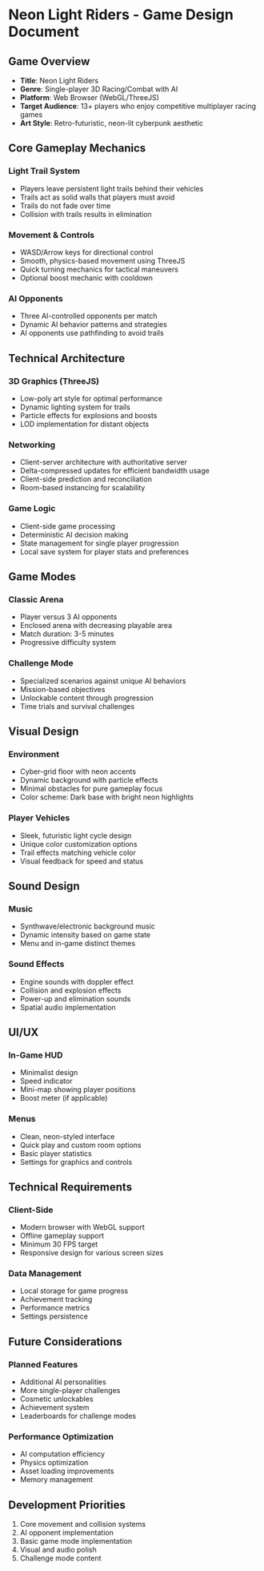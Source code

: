 # Neon Light Riders - Game Design Document

## Game Overview
- **Title**: Neon Light Riders
- **Genre**: Single-player 3D Racing/Combat with AI
- **Platform**: Web Browser (WebGL/ThreeJS)
- **Target Audience**: 13+ players who enjoy competitive multiplayer racing games
- **Art Style**: Retro-futuristic, neon-lit cyberpunk aesthetic

## Core Gameplay Mechanics
### Light Trail System
- Players leave persistent light trails behind their vehicles
- Trails act as solid walls that players must avoid
- Trails do not fade over time
- Collision with trails results in elimination

### Movement & Controls
- WASD/Arrow keys for directional control
- Smooth, physics-based movement using ThreeJS
- Quick turning mechanics for tactical maneuvers
- Optional boost mechanic with cooldown

### AI Opponents
- Three AI-controlled opponents per match
- Dynamic AI behavior patterns and strategies
- AI opponents use pathfinding to avoid trails

## Technical Architecture
### 3D Graphics (ThreeJS)
- Low-poly art style for optimal performance
- Dynamic lighting system for trails
- Particle effects for explosions and boosts
- LOD implementation for distant objects

### Networking
- Client-server architecture with authoritative server
- Delta-compressed updates for efficient bandwidth usage
- Client-side prediction and reconciliation
- Room-based instancing for scalability

### Game Logic
- Client-side game processing
- Deterministic AI decision making
- State management for single player progression
- Local save system for player stats and preferences

## Game Modes
### Classic Arena
- Player versus 3 AI opponents
- Enclosed arena with decreasing playable area
- Match duration: 3-5 minutes
- Progressive difficulty system

### Challenge Mode
- Specialized scenarios against unique AI behaviors
- Mission-based objectives
- Unlockable content through progression
- Time trials and survival challenges

## Visual Design
### Environment
- Cyber-grid floor with neon accents
- Dynamic background with particle effects
- Minimal obstacles for pure gameplay focus
- Color scheme: Dark base with bright neon highlights

### Player Vehicles
- Sleek, futuristic light cycle design
- Unique color customization options
- Trail effects matching vehicle color
- Visual feedback for speed and status

## Sound Design
### Music
- Synthwave/electronic background music
- Dynamic intensity based on game state
- Menu and in-game distinct themes

### Sound Effects
- Engine sounds with doppler effect
- Collision and explosion effects
- Power-up and elimination sounds
- Spatial audio implementation

## UI/UX
### In-Game HUD
- Minimalist design
- Speed indicator
- Mini-map showing player positions
- Boost meter (if applicable)

### Menus
- Clean, neon-styled interface
- Quick play and custom room options
- Basic player statistics
- Settings for graphics and controls

## Technical Requirements
### Client-Side
- Modern browser with WebGL support
- Offline gameplay support
- Minimum 30 FPS target
- Responsive design for various screen sizes

### Data Management
- Local storage for game progress
- Achievement tracking
- Performance metrics
- Settings persistence

## Future Considerations
### Planned Features
- Additional AI personalities
- More single-player challenges
- Cosmetic unlockables
- Achievement system
- Leaderboards for challenge modes

### Performance Optimization
- AI computation efficiency
- Physics optimization
- Asset loading improvements
- Memory management

## Development Priorities
1. Core movement and collision systems
2. AI opponent implementation
3. Basic game mode implementation
4. Visual and audio polish
5. Challenge mode content
